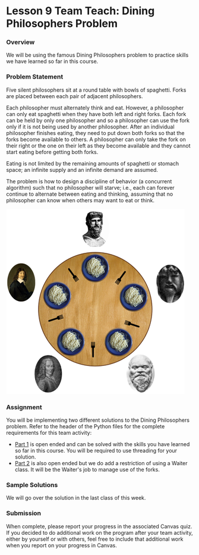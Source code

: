 # Lesson 9 Team Teach: Dining Philosophers Problem

### Overview

We will be using the famous Dining Philosophers problem to practice skills we have learned so far in this course.

### Problem Statement

Five silent philosophers sit at a round table with bowls of spaghetti. Forks are placed between each pair of adjacent philosophers.

Each philosopher must alternately think and eat. However, a philosopher can only eat spaghetti when they have both left and right forks. Each fork can be held by only one philosopher and so a philosopher can use the fork only if it is not being used by another philosopher. After an individual philosopher finishes eating, they need to put down both forks so that the forks become available to others. A philosopher can only take the fork on their right or the one on their left as they become available and they cannot start eating before getting both forks.

Eating is not limited by the remaining amounts of spaghetti or stomach space; an infinite supply and an infinite demand are assumed.

The problem is how to design a discipline of behavior (a concurrent algorithm) such that no philosopher will starve; i.e., each can forever continue to alternate between eating and thinking, assuming that no philosopher can know when others may want to eat or think.

![](./assets/dining_philosophers_problem.png)

### Assignment

You will be implementing two different solutions to the Dining Philosophers problem. Refer to the header of the Python files for the complete requirements for this team activity:

- [Part 1](../team/team_part_1.py) is open ended and can be solved with the skills you have learned so far in this course. You will be required to use threading for your solution.
- [Part 2](../team/team_part_2.py) is also open ended but we do add a restriction of using a Waiter class. It will be the Waiter's job to manage use of the forks.

### Sample Solutions

We will go over the solution in the last class of this week.

### Submission

When complete, please report your progress in the associated Canvas quiz. If you decided to do additional work on the program after your team activity, either by yourself or with others, feel free to include that additional work when you report on your progress in Canvas.
